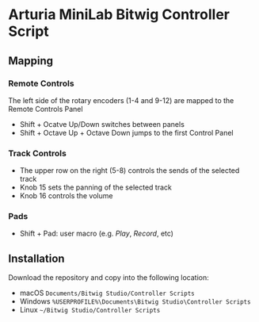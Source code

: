 # Arturia MiniLab Bitwig Controller Script
## Mapping

### Remote Controls
The left side of the rotary encoders (1-4 and 9-12) are mapped to the Remote Controls Panel
- Shift + Ocatve Up/Down switches between panels
- Shift + Octave Up + Octave Down jumps to the first Control Panel

### Track Controls
- The upper row on the right (5-8) controls the sends of the selected track
- Knob 15 sets the panning of the selected track
- Knob 16 controls the volume

### Pads
- Shift + Pad: user macro (e.g. *Play*, *Record*, etc)

## Installation
Download the repository and copy into the following location:
- macOS
`Documents/Bitwig Studio/Controller Scripts`
- Windows
`%USERPROFILE%\Documents\Bitwig Studio\Controller Scripts`
- Linux
`~/Bitwig Studio/Controller Scripts`
